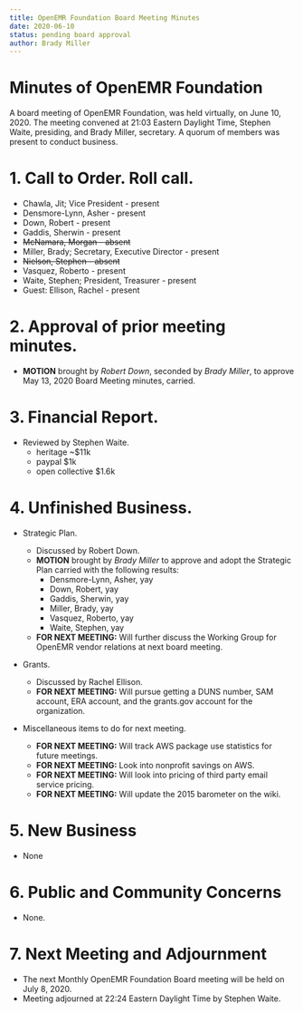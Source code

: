 ```yaml
---
title: OpenEMR Foundation Board Meeting Minutes
date: 2020-06-10
status: pending board approval
author: Brady Miller
---
```


# Minutes of OpenEMR Foundation

A board meeting of OpenEMR Foundation, was held virtually, on June 10, 2020. The meeting
convened at 21:03 Eastern Daylight Time, Stephen Waite, presiding, and Brady Miller,
secretary. A quorum of members was present to conduct business.

# 1. Call to Order. Roll call.

- Chawla, Jit; Vice President - present
- Densmore-Lynn, Asher - present
- Down, Robert - present
- Gaddis, Sherwin - present
- ~~McNamara, Morgan - absent~~
- Miller, Brady; Secretary, Executive Director - present
- ~~Nielson, Stephen - absent~~
- Vasquez, Roberto - present
- Waite, Stephen; President, Treasurer - present
- Guest: Ellison, Rachel - present

# 2. Approval of prior meeting minutes.

- **MOTION** brought by _Robert Down_, seconded by _Brady Miller_, to approve May 13, 2020 Board Meeting minutes, carried.

# 3. Financial Report.
- Reviewed by Stephen Waite.
  - heritage ~$11k
  - paypal $1k
  - open collective $1.6k

# 4. Unfinished Business.

- Strategic Plan.
  - Discussed by Robert Down.
  - **MOTION** brought by _Brady Miller_ to approve and adopt the Strategic Plan carried with the following results:
    - Densmore-Lynn, Asher, yay
    - Down, Robert, yay
    - Gaddis, Sherwin, yay
    - Miller, Brady, yay
    - Vasquez, Roberto, yay
    - Waite, Stephen, yay
  - **FOR NEXT MEETING:** Will further discuss the Working Group for OpenEMR vendor relations at next board meeting.

- Grants.
  - Discussed by Rachel Ellison.
  - **FOR NEXT MEETING:** Will pursue getting a DUNS number, SAM account, ERA account, and the grants.gov account for the organization.

- Miscellaneous items to do for next meeting.
  - **FOR NEXT MEETING:** Will track AWS package use statistics for future meetings.
  - **FOR NEXT MEETING:** Look into nonprofit savings on AWS.
  - **FOR NEXT MEETING:** Will look into pricing of third party email service pricing.
  - **FOR NEXT MEETING:** Will update the 2015 barometer on the wiki.

# 5. New Business

- None

# 6. Public and Community Concerns

- None.

# 7. Next Meeting and Adjournment

- The next Monthly OpenEMR Foundation Board meeting will be held on July 8, 2020.
- Meeting adjourned at 22:24 Eastern Daylight Time by Stephen Waite.
